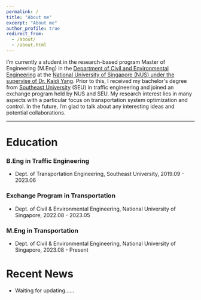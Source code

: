 ```yaml
---
permalink: /
title: "About me"
excerpt: "About me"
author_profile: true
redirect_from: 
  - /about/
  - /about.html
---
```


<!-- 
<p align="center">
  <img src="https://520yrn.github.io//files/image.png" alt="Photo" style="width: 180px;height: 80px;"/>
</p>
-->
I’m currently a student in the research-based program Master of Engineering (M.Eng) in the <a href="https://cde.nus.edu.sg/cee/">Department of Civil and Environmental Engineering</a> at the <a href="https://nus.edu.sg/">National University of Singapore (NUS) under the supervise of Dr. <a href="https://cde.nus.edu.sg/cee/staff/kaidi-yang-2/">Kaidi Yang</a>. Prior to this, I received my bachelor's degree from <a href="https://www.seu.edu.cn/english/">Southeast University</a> (SEU) in traffic engineering and joined an exchange program held by NUS and SEU. My research interest lies in many aspects with a particular focus on transportation system optimization and control. In the future, I’m glad to talk about any interesting ideas and potential collaborations.
<hr/>

# Education

### B.Eng in Traffic Engineering
+ Dept. of Transportation Engineering, Southeast University, 2019.09 - 2023.06

### Exchange Program in Transportation
+ Dept. of Civil & Environmental Engineering, National University of Singapore, 2022.08 - 2023.05

### M.Eng in Transportation
+ Dept. of Civil & Environmental Engineering, National University of Singapore, 2023.08 - Present

# Recent News
* Waiting for updating......
